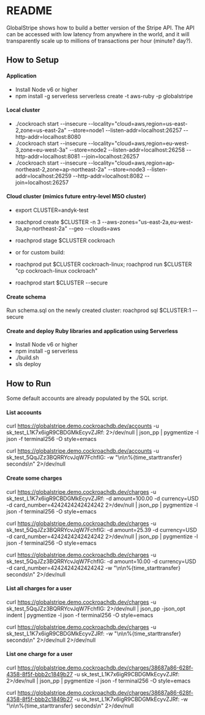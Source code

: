 # README

GlobalStripe shows how to build a better version of the Stripe API. The API can
be accessed with low latency from anywhere in the world, and it will transparently
scale up to millions of transactions per hour (minute? day?).

## How to Setup

#### Application ####
* Install Node v6 or higher
* npm install -g serverless
serverless create -t aws-ruby -p globalstripe

#### Local cluster ####
* ./cockroach start --insecure --locality="cloud=aws,region=us-east-2,zone=us-east-2a" --store=node1 --listen-addr=localhost:26257 --http-addr=localhost:8080
* ./cockroach start --insecure --locality="cloud=aws,region=eu-west-3,zone=eu-west-3a" --store=node2 --listen-addr=localhost:26258 --http-addr=localhost:8081 --join=localhost:26257
* ./cockroach start --insecure --locality="cloud=aws,region=ap-northeast-2,zone=ap-northeast-2a" --store=node3 --listen-addr=localhost:26259 --http-addr=localhost:8082 --join=localhost:26257

#### Cloud cluster (mimics future entry-level MSO cluster) ####
* export CLUSTER=andyk-test
* roachprod create $CLUSTER -n 3 --aws-zones="us-east-2a,eu-west-3a,ap-northeast-2a" --geo --clouds=aws

* roachprod stage $CLUSTER cockroach
* or for custom build:
* roachprod put $CLUSTER cockroach-linux; roachprod run $CLUSTER "cp cockroach-linux cockroach"

* roachprod start $CLUSTER --secure

#### Create schema ####
Run schema.sql on the newly created cluster: roachprod sql $CLUSTER:1 --secure

#### Create and deploy Ruby libraries and application using Serverless ####
* Install Node v6 or higher
* npm install -g serverless
* ./build.sh
* sls deploy

## How to Run
Some default accounts are already populated by the SQL script.

#### List accounts ####

curl https://globalstripe.demo.cockroachdb.dev/accounts -u sk_test_L1K7x6igR9CBDGMkEcyvZJRf: 2>/dev/null | json_pp | pygmentize -l json -f terminal256 -O style=emacs

curl https://globalstripe.demo.cockroachdb.dev/accounts -u sk_test_5QqJZz3BQRRYcvJqW7FchfIG: -w "\n\n%{time_starttransfer} seconds\n" 2>/dev/null

#### Create some charges ####

curl https://globalstripe.demo.cockroachdb.dev/charges -u sk_test_L1K7x6igR9CBDGMkEcyvZJRf: -d amount=100.00 -d currency=USD -d card_number=4242424242424242 2>/dev/null | json_pp | pygmentize -l json -f terminal256 -O style=emacs

curl https://globalstripe.demo.cockroachdb.dev/charges -u sk_test_5QqJZz3BQRRYcvJqW7FchfIG: -d amount=25.39 -d currency=USD -d card_number=4242424242424242 2>/dev/null | json_pp | pygmentize -l json -f terminal256 -O style=emacs

curl https://globalstripe.demo.cockroachdb.dev/charges -u sk_test_5QqJZz3BQRRYcvJqW7FchfIG: -d amount=10.00 -d currency=USD -d card_number=4242424242424242 -w "\n\n%{time_starttransfer} seconds\n" 2>/dev/null

#### List all charges for a user ####
curl https://globalstripe.demo.cockroachdb.dev/charges -u sk_test_5QqJZz3BQRRYcvJqW7FchfIG: 2>/dev/null | json_pp -json_opt indent | pygmentize -l json -f terminal256 -O style=emacs

curl https://globalstripe.demo.cockroachdb.dev/charges -u sk_test_L1K7x6igR9CBDGMkEcyvZJRf: -w "\n\n%{time_starttransfer} seconds\n" 2>/dev/null 2>/dev/null

#### List one charge for a user ####
curl https://globalstripe.demo.cockroachdb.dev/charges/38687a86-628f-4358-8f5f-bbb2c1849b27 -u sk_test_L1K7x6igR9CBDGMkEcyvZJRf: 2>/dev/null | json_pp | pygmentize -l json -f terminal256 -O style=emacs

curl https://globalstripe.demo.cockroachdb.dev/charges/38687a86-628f-4358-8f5f-bbb2c1849b27 -u sk_test_L1K7x6igR9CBDGMkEcyvZJRf: -w "\n\n%{time_starttransfer} seconds\n" 2>/dev/null
